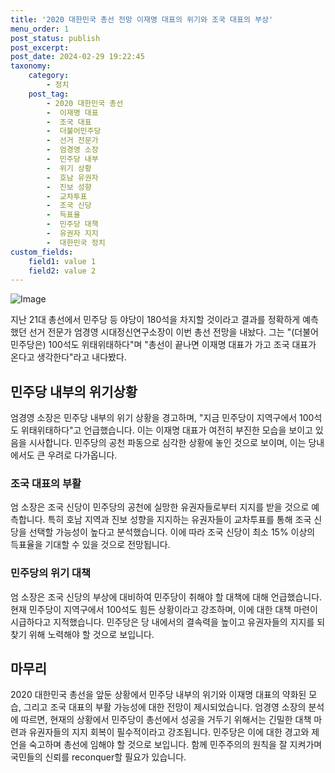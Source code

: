 ```yaml
---
title: '2020 대한민국 총선 전망 이재명 대표의 위기와 조국 대표의 부상'
menu_order: 1
post_status: publish
post_excerpt: 
post_date: 2024-02-29 19:22:45
taxonomy:
    category:
        - 정치
    post_tag:
        - 2020 대한민국 총선
        -  이재명 대표
        -  조국 대표
        -  더불어민주당
        -  선거 전문가
        -  엄경영 소장
        -  민주당 내부
        -  위기 상황
        -  호남 유권자
        -  진보 성향
        -  교차투표
        -  조국 신당
        -  득표율
        -  민주당 대책
        -  유권자 지지
        -  대한민국 정치
custom_fields:
    field1: value 1
    field2: value 2
---
```


![Image](https://imgnews.pstatic.net/image/025/2024/02/29/0003344420_001_20240229094101060.jpg?type=w647)

지난 21대 총선에서 민주당 등 야당이 180석을 차지할 것이라고 결과를 정확하게 예측했던 선거 전문가 엄경영 시대정신연구소장이 이번 총선 전망을 내놨다. 그는 "(더불어민주당은) 100석도 위태위태하다"며 "총선이 끝나면 이재명 대표가 가고 조국 대표가 온다고 생각한다"라고 내다봤다.
## 민주당 내부의 위기상황
엄경영 소장은 민주당 내부의 위기 상황을 경고하며, "지금 민주당이 지역구에서 100석도 위태위태하다"고 언급했습니다. 이는 이재명 대표가 여전히 부진한 모습을 보이고 있음을 시사합니다. 민주당의 공천 파동으로 심각한 상황에 놓인 것으로 보이며, 이는 당내에서도 큰 우려로 다가옵니다.
### 조국 대표의 부활
엄 소장은 조국 신당이 민주당의 공천에 실망한 유권자들로부터 지지를 받을 것으로 예측합니다. 특히 호남 지역과 진보 성향을 지지하는 유권자들이 교차투표를 통해 조국 신당을 선택할 가능성이 높다고 분석했습니다. 이에 따라 조국 신당이 최소 15% 이상의 득표율을 기대할 수 있을 것으로 전망됩니다.
### 민주당의 위기 대책
엄 소장은 조국 신당의 부상에 대비하여 민주당이 취해야 할 대책에 대해 언급했습니다. 현재 민주당이 지역구에서 100석도 힘든 상황이라고 강조하며, 이에 대한 대책 마련이 시급하다고 지적했습니다. 민주당은 당 내에서의 결속력을 높이고 유권자들의 지지를 되찾기 위해 노력해야 할 것으로 보입니다.
## 마무리
2020 대한민국 총선을 앞둔 상황에서 민주당 내부의 위기와 이재명 대표의 약화된 모습, 그리고 조국 대표의 부활 가능성에 대한 전망이 제시되었습니다. 엄경영 소장의 분석에 따르면, 현재의 상황에서 민주당이 총선에서 성공을 거두기 위해서는 긴밀한 대책 마련과 유권자들의 지지 회복이 필수적이라고 강조됩니다. 민주당은 이에 대한 경고와 제언을 숙고하며 총선에 임해야 할 것으로 보입니다. 함께 민주주의의 원칙을 잘 지켜가며 국민들의 신뢰를 reconquer할 필요가 있습니다.

